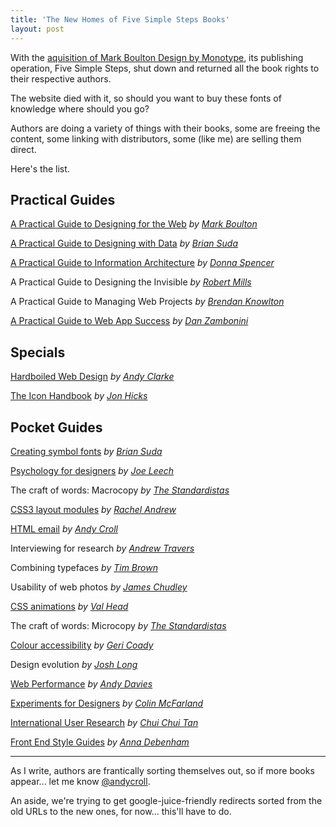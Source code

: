 ```yaml
---
title: 'The New Homes of Five Simple Steps Books'
layout: post
---
```


With the [aquisition of Mark Boulton Design by Monotype](http://markboulton.co.uk/journal/mbd-and-monotype), its publishing operation, Five Simple Steps, shut down and returned all the book rights to their respective authors.

The website died with it, so should you want to buy these fonts of knowledge where should you go?

Authors are doing a variety of things with their books, some are freeing the content, some linking with distributors, some (like me) are selling them direct.

Here's the list.

## Practical Guides


[A Practical Guide to Designing for the Web](http://www.designingfortheweb.co.uk/) _by [Mark Boulton](http://twitter.com/markboulton)_

[A Practical Guide to Designing with Data](http://optional.is/) _by [Brian Suda](http://twitter.com/briansuda)_

[A Practical Guide to Information Architecture](http://maadmob.com.au/training/books/practical-ia) _by [Donna Spencer](http://twitter.com/maadonna)_

A Practical Guide to Designing the Invisible _by [Robert Mills](http://twitter.com/RobertMills)_

A Practical Guide to Managing Web Projects _by [Brendan Knowlton](http://twitter.com/bfk)_

[A Practical Guide to Web App Success](http://webappsuccess.com/) _by [Dan Zambonini](http://twitter.com/zambonini)_

## Specials

[Hardboiled Web Design](http://stuffandnonsense.co.uk/buy/hardboiledwebdesign) _by [Andy Clarke](http://twitter.com/Malarkey)_

[The Icon Handbook](http://iconhandbook.co.uk/) _by [Jon Hicks](http://twitter.com/Hicksdesign)_

## Pocket Guides

[Creating symbol fonts](http://optional.is/) _by [Brian Suda](http://twitter.com/briansuda)_

[Psychology for designers](http://psychologyfordesigners.com/) _by [Joe Leech](http://twitter.com/mrjoe)_

The craft of words: Macrocopy _by [The Standardistas](http://twitter.com/standardistas)_

[CSS3 layout modules](http://www.rachelandrew.co.uk/books/css3-layout-modules) _by [Rachel Andrew](http://twitter.com/rachelandrew)_

[HTML email](/html-email/) _by [Andy Croll](http://twitter.com/andycroll)_

Interviewing for research _by [Andrew Travers](http://twitter.com/atrvrs)_

Combining typefaces _by [Tim Brown](http://twitter.com/timbrown)_

Usability of web photos _by [James Chudley](http://twitter.com/chudders)_

[CSS animations](http://valhead.com/book/) _by [Val Head](http://twitter.com/vlh)_

The craft of words: Microcopy _by [The Standardistas](http://twitter.com/standardistas)_

[Colour accessibility](https://gumroad.com/l/loura11y) _by [Geri Coady](http://twitter.com/hellogeri)_

Design evolution _by [Josh Long](http://twitter.com/joshlong)_

[Web Performance](http://andydavies.me/books#webperformance) _by [Andy Davies](http://twitter.com/andydavies)_

[Experiments for Designers](http://experimentsfordesigners.com) _by [Colin McFarland](http://twitter.com/mcfrl)_

[International User Research](http://internationaluserresearch.com/) _by [Chui Chui Tan](http://twitter.com/ChuiSquared)_

[Front End Style Guides](http://maban.co.uk/projects/front-end-style-guides/) _by [Anna Debenham](http://twitter.com/anna_debenham)_

-----

As I write, authors are frantically sorting themselves out, so if more books appear... let me know [@andycroll](http://twitter.com/andycroll).

An aside, we're trying to get google-juice-friendly redirects sorted from the old URLs to the new ones, for now... this'll have to do.

